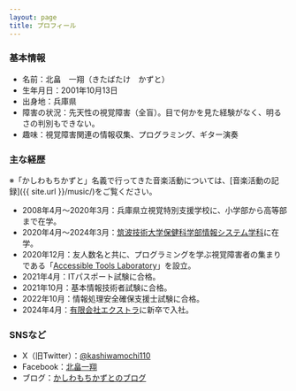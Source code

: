```yaml
---
layout: page
title: プロフィール
---
```

### 基本情報

* 名前：北畠　一翔（きたばたけ　かずと）
* 生年月日：2001年10月13日
* 出身地：兵庫県
* 障害の状況：先天性の視覚障害（全盲）。目で何かを見た経験がなく、明るさの判別もできない。
* 趣味：視覚障害関連の情報収集、プログラミング、ギター演奏

### 主な経歴

※「かしわもちかずと」名義で行ってきた音楽活動については、[音楽活動の記録]({{ site.url }}/music/)をご覧ください。

* 2008年4月～2020年3月：兵庫県立視覚特別支援学校に、小学部から高等部まで在学。
* 2020年4月～2024年3月：[筑波技術大学](https://www.tsukuba-tech.ac.jp/)[保健科学部情報システム学科](https://www.cs.k.tsukuba-tech.ac.jp/)に在学。
* 2020年12月：友人数名と共に、プログラミングを学ぶ視覚障害者の集まりである「[Accessible Tools Laboratory](https://actlab.org/)」を設立。
* 2021年4月：ITパスポート試験に合格。
* 2021年10月：基本情報技術者試験に合格。
* 2022年10月：情報処理安全確保支援士試験に合格。
* 2024年4月：[有限会社エクストラ](https://www.extra.co.jp/)に新卒で入社。

### SNSなど

* X（旧Twitter）：[@kashiwamochi110](https://x.com/kashiwamochi110/)
* Facebook：[北畠一翔](https://www.facebook.com/profile.php?id=61566512994942)
* ブログ：[かしわもちかずとのブログ](https://kitabatake1013.github.io/)
